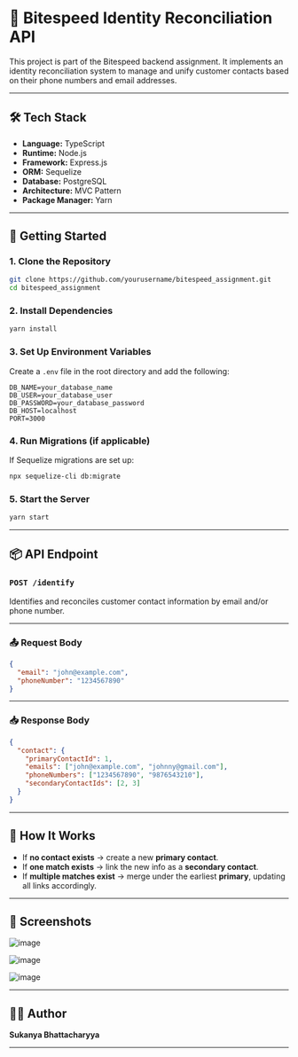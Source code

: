 
# 🧩 Bitespeed Identity Reconciliation API

This project is part of the Bitespeed backend assignment. It implements an identity reconciliation system to manage and unify customer contacts based on their phone numbers and email addresses.

---

## 🛠 Tech Stack

- **Language:** TypeScript
- **Runtime:** Node.js
- **Framework:** Express.js
- **ORM:** Sequelize
- **Database:** PostgreSQL
- **Architecture:** MVC Pattern
- **Package Manager:** Yarn

---

## 🚀 Getting Started

### 1. Clone the Repository

```bash
git clone https://github.com/yourusername/bitespeed_assignment.git
cd bitespeed_assignment
````

### 2. Install Dependencies

```bash
yarn install
```

### 3. Set Up Environment Variables

Create a `.env` file in the root directory and add the following:

```env
DB_NAME=your_database_name
DB_USER=your_database_user
DB_PASSWORD=your_database_password
DB_HOST=localhost
PORT=3000
```

### 4. Run Migrations (if applicable)

If Sequelize migrations are set up:

```bash
npx sequelize-cli db:migrate
```

### 5. Start the Server

```bash
yarn start
```

---

## 📦 API Endpoint

### `POST /identify`

Identifies and reconciles customer contact information by email and/or phone number.

---

### 📤 Request Body

```json
{
  "email": "john@example.com",
  "phoneNumber": "1234567890"
}
```

---

### 📥 Response Body

```json
{
  "contact": {
    "primaryContactId": 1,
    "emails": ["john@example.com", "johnny@gmail.com"],
    "phoneNumbers": ["1234567890", "9876543210"],
    "secondaryContactIds": [2, 3]
  }
}
```

---

## 🔁 How It Works

* If **no contact exists** → create a new **primary contact**.
* If **one match exists** → link the new info as a **secondary contact**.
* If **multiple matches exist** → merge under the earliest **primary**, updating all links accordingly.

---

## 📸 Screenshots
![image](https://github.com/user-attachments/assets/5184c12c-5af2-491e-a8d8-58b470263e15)

![image](https://github.com/user-attachments/assets/5829a1aa-27a7-403d-91ce-d63029d1ba02)

![image](https://github.com/user-attachments/assets/4d72f44f-ed2c-4694-a106-ad066e647a5a)


---

## 👩‍💻 Author

**Sukanya Bhattacharyya**

---


